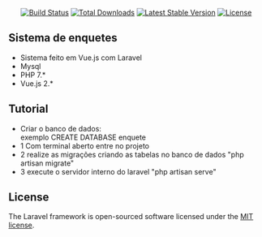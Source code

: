 <p align="center">
<a href="https://travis-ci.org/laravel/framework"><img src="https://travis-ci.org/laravel/framework.svg" alt="Build Status"></a>
<a href="https://packagist.org/packages/laravel/framework"><img src="https://img.shields.io/packagist/dt/laravel/framework" alt="Total Downloads"></a>
<a href="https://packagist.org/packages/laravel/framework"><img src="https://img.shields.io/packagist/v/laravel/framework" alt="Latest Stable Version"></a>
<a href="https://packagist.org/packages/laravel/framework"><img src="https://img.shields.io/packagist/l/laravel/framework" alt="License"></a>
</p>

## Sistema de enquetes

- Sistema feito em Vue.js com Laravel
- Mysql
- PHP 7.*
- Vue.js 2.*

## Tutorial

- Criar o banco de dados:  
exemplo CREATE DATABASE enquete
- 1 Com terminal aberto entre no projeto
- 2 realize as migrações criando as tabelas no banco de dados "php artisan migrate"
- 3 execute o servidor interno do laravel "php artisan serve"

## License

The Laravel framework is open-sourced software licensed under the [MIT license](https://opensource.org/licenses/MIT).
